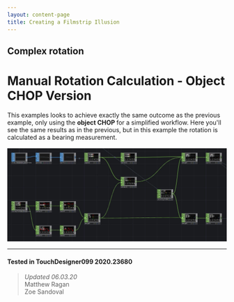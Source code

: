 ```yaml
---
layout: content-page
title: Creating a Filmstrip Illusion
---
```

## Complex rotation
# Manual Rotation Calculation - Object CHOP Version

This examples looks to achieve exactly the same outcome as the previous example, only using the <b>object CHOP </b> for a simplified workflow. Here you'll see the same results as in the previous, but in this example the rotation is calculated as a bearing measurement.
<br><br>
<img src="../../../assets/imgs/complex-rotation/manual-rotation-object/manual-rotation-object-01.jpg">	

---

#### Tested in TouchDesigner099 2020.23680 
>*Updated 06.03.20*  
Matthew Ragan  
Zoe Sandoval   